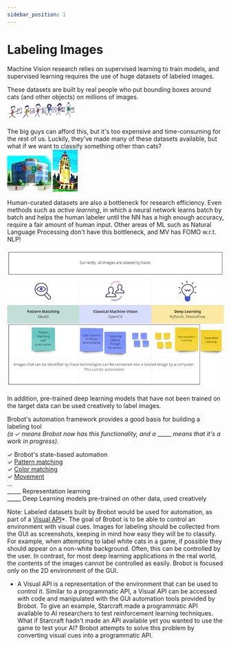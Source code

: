 ```yaml
---
sidebar_position: 1
---
```


# Labeling Images

Machine Vision research relies on supervised learning to train models, and supervised learning requires the 
use of huge datasets of labeled images. 

These datasets are built by real people who put bounding boxes around cats (and other objects) on millions of images.  
![people](/img/intro/people_labeling.png)

The big guys can afford this, but it's too expensive and time-consuming for the rest of us. 
Luckily, they've made many of these datasets available, but what if we want to classify something other than cats?  
![google](/img/intro/google.png)
![stanford](/img/intro/stanford.png)

Human-curated datasets are also a bottleneck for research efficiency. Even methods such as _active learning_, 
in which a neural network learns batch by batch and helps the human labeler until the NN has a high enough accuracy, 
require a fair amount of human input. Other areas of ML such as Natural Language
Processing don't have this bottleneck, and MV has FOMO w.r.t. NLP!

![automate](/img/intro/automate.png)

In addition, pre-trained deep learning models that have not been trained on the target data can be used 
creatively to label images.  

Brobot's automation framework provides a good basis for building a labeling tool   
_(a ✓ means Brobot now has this functionality, and a_ _____ _means that it's a work in progress)._  
   
✓ Brobot's state-based automation  
✓ [Pattern matching](../../tutorials/tutorial-basics/live-automation.mdx)  
✓ [Color matching](../../guides/labeling/classify.md)   
✓ [Movement](../finding-objects/movement.md)  
  ...  
_____  Representation learning  
_____  Deep Learning models pre-trained on other data, used creatively  

Note: Labeled datasets built by Brobot would be used for automation, as part of a [Visual API](../../../../src/pages/visualAPI)*. 
The goal of Brobot is to be able to control an environment with visual cues. Images for labeling should be collected from the GUI
as screenshots, keeping in mind how easy they will be to classify. For example, when attempting to label 
white cats in a game, if possible they should appear on a non-white background. Often, this can be controlled by 
the user. In contrast, for most deep learning applications in the real world,
the contents of the images cannot be controlled as easily. Brobot is focused only on the 2D environment of the GUI.  

* A Visual API is a representation of the environment that can be used to control it. Similar to a
  programmatic API, a Visual API can be accessed with code and manipulated with the GUI automation tools
  provided by Brobot. To give an example, Starcraft made a programmatic API available to AI researchers
  to test reinforcement learning techniques. What if Starcraft hadn't made an API available yet you
  wanted to use the game to test your AI? Brobot attempts to solve this problem by converting visual cues
  into a programmatic API. 